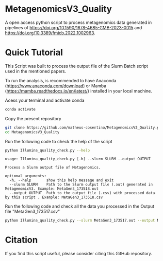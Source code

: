 # MetagenomicsV3_Quality
A open access python script to process metagenomics data generated in pipelines of https://doi.org/10.1590/1678-4685-GMB-2023-0015 and https://doi.org/10.3389/fmicb.2022.1002963.

# Quick Tutorial
This Script was built to process the output file of the Slurm Batch script used in the mentioned papers.

To run the analysis, is recommended to have Anaconda (https://www.anaconda.com/download) or Mamba (https://mamba.readthedocs.io/en/latest/) installed in your local machine.

Acess your terminal and activate conda
```bash
conda activate
```
Copy the present repository
```bash
git clone https://github.com/matheus-cosentino/MetagenomicsV3_Quality.git
cd MetagenomicsV3_Quality
```
Run the following code to check the help of the script
```bash
python Illumina_quality_check.py --help
```

```output
usage: Illumina_quality_check.py [-h] --slurm SLURM --output OUTPUT

Process a Slurm output file of Metagenomics.

optional arguments:
  -h, --help       show this help message and exit
  --slurm SLURM    Path to the Slurm output file (.out) generated in MetagenomicV3. Example: MetaGen3_173518.out
  --output OUTPUT  Path to the output file (.csv) with processed data by this script . Example: MetaGen3_173518.csv
```


Run the following code and check all the data you processed in the Output file "MetaGen3_173517.csv"
```bash
python Illumina_quality_check.py --slurm MetaGen3_173517.out --output MetaGen3_173517.csv
```

# Citation
If you find this script useful, please consider citing this GitHub repository.
